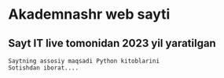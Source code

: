 # Akademnashr web sayti
## Sayt IT live tomonidan 2023 yil yaratilgan
    Saytning assosiy maqsadi Python kitoblarini
    Sotishdan iborat....